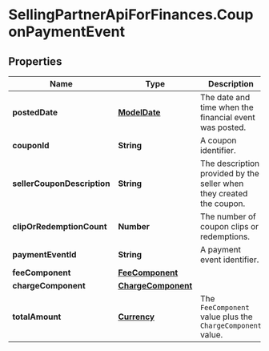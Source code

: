 # SellingPartnerApiForFinances.CouponPaymentEvent

## Properties
Name | Type | Description | Notes
------------ | ------------- | ------------- | -------------
**postedDate** | [**ModelDate**](ModelDate.md) | The date and time when the financial event was posted. | [optional] 
**couponId** | **String** | A coupon identifier. | [optional] 
**sellerCouponDescription** | **String** | The description provided by the seller when they created the coupon. | [optional] 
**clipOrRedemptionCount** | **Number** | The number of coupon clips or redemptions. | [optional] 
**paymentEventId** | **String** | A payment event identifier. | [optional] 
**feeComponent** | [**FeeComponent**](FeeComponent.md) |  | [optional] 
**chargeComponent** | [**ChargeComponent**](ChargeComponent.md) |  | [optional] 
**totalAmount** | [**Currency**](Currency.md) | The `FeeComponent` value plus the `ChargeComponent` value. | [optional] 



